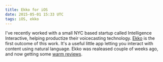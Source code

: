```yaml
---
title: Ekko for iOS
date: 2015-05-01 15:33 UTC
tags: iOS, ekko
---
```


I've recently worked with a small NYC based startup called Intelligence Interactive, helping productize their voicecasting technology. [Ekko](https://itunes.apple.com/us/app/ekko-Player/id969512337) is the first outcome of this work. It's a useful little app letting you interact with content using natural language. Ekko was realeased couple of weeks ago, and now getting some [warm reviews](http://9to5mac.com/2015/04/30/ekko-player-ios/).